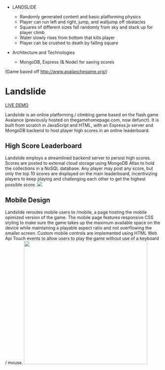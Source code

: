
* LANDSLIDE

    * Randomly generated content and basic platforming physics
    * Player can run left and right, jump, and walljump off obstacles
    * Squares of different sizes fall randomly from sky and stack up for player climb
    * Water slowly rises from bottom that kills player
    * Player can be crushed to death by falling square

* Architecture and Technologies
    * MongoDB, Express (& Node) for saving scores

(Game based off http://www.avalanchegame.org/)

# Landslide

[LIVE DEMO](https://landslidejs.herokuapp.com/) 

   Landslide is an online platforming / climbing game based on the flash game Avalance (previously hosted on thegamehomepage.com, now defunct).  It is built from scratch in JavaScript and HTML, with an Express.js server and MongoDB backend to host player high scores in an online leaderboard.

## High Score Leaderboard
   Landslide employs a streamlined backend server to persist high scores.  Scores are posted to external cloud storage using MongoDB Atlas to hold the collections in a NoSQL database.  Any player may post any score, but only the top 10 scores are displayed on the main leaderboard, incentivizing players to keep playing and challenging each other to get the highest possible score.
      <img src="https://raw.githubusercontent.com/natedonato/landslide/master/productionmanual/scores.png" > 

## Mobile Design
   Landslide reroutes mobile users to /mobile, a page hosting the mobile opimized version of the game.  The mobile page features responsive CSS styling to make sure the game takes up the maximum available space on the device while maintaining a playable aspect ratio and not overflowing the smaller screen.  Custom mobile controls are implemented using HTML Web Api Touch events to allow users to play the game without use of a keyboard / mouse.
   <img src="https://raw.githubusercontent.com/natedonato/landslide/master/productionmanual/mobile.jpg" width="400px"> 
